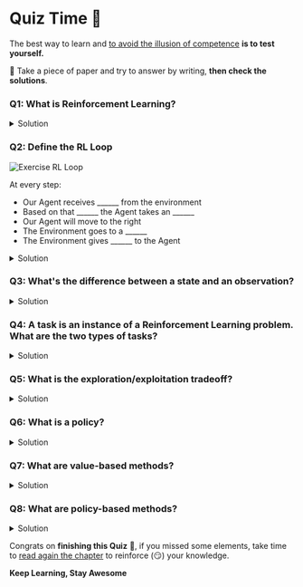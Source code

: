 # Quiz Time 🥳

The best way to learn and [to avoid the illusion of competence](https://fr.coursera.org/lecture/learning-how-to-learn/illusions-of-competence-BuFzf) **is to test yourself.**

📝 Take a piece of paper and try to answer by writing, **then check the solutions**.


### Q1: What is Reinforcement Learning?

<details>
<summary>Solution</summary>
  
Reinforcement learning is a framework for solving control tasks (also called decision problems) by building agents that learn from the environment by interacting with it through trial and error and receiving rewards (positive or negative) as unique feedback.

📖 If you don't remember, check 👉 https://huggingface.co/blog/deep-rl-intro#a-formal-definition
  
</details>

### Q2: Define the RL Loop

<img src="assets/img/rl-loop-ex" alt="Exercise RL Loop"/>

At every step:
- Our Agent receives ______ from the environment
- Based on that ______ the Agent takes an ______
- Our Agent will move to the right
- The Environment goes to a ______
- The Environment gives ______ to the Agent

<details>
<summary>Solution</summary>

<img src="assets/img/rl-loop-solution" alt="Exercise RL Solution"/>
  

At every step:
- Our Agent receives **state s0** from the environment
- Based on that **state s0** the Agent takes an **action a0**
- Our Agent will move to the right
- The Environment goes to a **new state s1**
- The Environment gives **a reward r1** to the Agent
  
📖 If you don't remember, check 👉 https://huggingface.co/blog/deep-rl-intro#the-rl-process

</details>


### Q3: What's the difference between a state and an observation?

<details>
<summary>Solution</summary>
  
- *The state* is a **complete description of the state of the world** (there is no hidden information), in a fully observed environment. For instance, in chess game, we receive a state from the environment since we have access to the whole checkboard information.
  
- *The observation* is a **partial description of the state**. In a partially observed environment. For instance, in Super Mario Bros, we only see a part of the level close to the player, so we receive an observation.

<img src="assets/img/obs_space_recap.jpg" alt="Observation Space Recap"/>  

📖 If you don't remember, check 👉 https://huggingface.co/blog/deep-rl-intro#observationsstates-space

</details>

### Q4: A task is an instance of a Reinforcement Learning problem. What are the two types of tasks?
<details>
<summary>Solution</summary>
  
- *Episodic task* : we have a **starting point and an ending point (a terminal state)**. This creates an episode: a list of States, Actions, Rewards, and new States. For instance, think about Super Mario Bros: an episode begin at the launch of a new Mario Level and ending when you’re killed or you reached the end of the level.
  
- *Continous task* : these are tasks that **continue forever (no terminal state)**. In this case, the agent must learn how to choose the best actions and simultaneously interact with the environment.
  
<img src="assets/img/tasks.jpg" alt="Task"/>  
  
📖 If you don't remember, check 👉 https://huggingface.co/blog/deep-rl-intro#type-of-tasks

</details>

### Q5: What is the exploration/exploitation tradeoff?

<details>
<summary>Solution</summary>
  
In Reinforcement Learning, we need to **balance how much we explore the environment and how much we exploit what we know about the environment**. 

- *Exploration* is exploring the environment by **trying random actions in order to find more information about the environment**.

- *Exploitation* is **exploiting known information to maximize the reward**.
  
<img src="assets/img/expexpltradeoff.jpg" alt="Exploration/exploitation tradeoff"/>  
  
📖 If you don't remember, check 👉 https://huggingface.co/blog/deep-rl-intro#exploration-exploitation-tradeoff
</details>

### Q6: What is a policy?

<details>
<summary>Solution</summary>
  
- The Policy π **is the brain of our Agent**, it’s the function that tell us what action to take given the state we are. So it defines the agent’s behavior at a given time.
  
<img src="assets/img/policy.jpg" alt="Policy"/>  

📖 If you don't remember, check 👉 https://huggingface.co/blog/deep-rl-intro#the-policy-%CF%80-the-agents-brain
</details>


### Q7: What are value-based methods?

<details>
<summary>Solution</summary>
  
- Value-based methods is one of the main approaches for solving RL problems.
- In Value-based methods, instead of training a policy function, **we train a value function that maps a state to the expected value of being at that state**.

<img src="assets/img/value.jpg" alt="Value illustration"/>

📖 If you don't remember, check 👉 https://huggingface.co/blog/deep-rl-intro#value-based-methods
</details>

### Q8: What are policy-based methods?

<details>
<summary>Solution</summary>
  
- In *Policy-Based Methods*, we learn a **policy function directly**.
- This policy function will **map from each state to the best corresponding action at that state**. Or a **probability distribution over the set of possible actions at that state**.

<img src="assets/img/policy.jpg" alt="Policy illustration"/>
  
📖 If you don't remember, check 👉 https://huggingface.co/blog/deep-rl-intro#value-based-methods
  

</details>

Congrats on **finishing this Quiz** 🥳, if you missed some elements, take time to [read again the chapter](https://huggingface.co/blog/deep-rl-intro) to reinforce (😏) your knowledge.

**Keep Learning, Stay Awesome**
